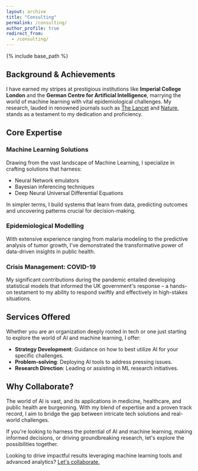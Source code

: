 ```yaml
---
layout: archive
title: "Consulting"
permalink: /consulting/
author_profile: true
redirect_from:
  - /consulting/
---
```


{% include base_path %}

## Background & Achievements
I have earned my stripes at prestigious institutions like **Imperial College London** and the **German Centre for Artificial Intelligence**, marrying the world of machine learning with vital epidemiological challenges. My research, lauded in renowned journals such as [The Lancet](https://doi.org/10.1016/S2468-2667(22)00337-1) and [Nature](https://doi.org/10.1038/s41467-023-39661-5), stands as a testament to my dedication and proficiency.

## Core Expertise

### Machine Learning Solutions
Drawing from the vast landscape of Machine Learning, I specialize in crafting solutions that harness:
- Neural Network emulators
- Bayesian inferencing techniques
- Deep Neural Universal Differential Equations

In simpler terms, I build systems that learn from data, predicting outcomes and uncovering patterns crucial for decision-making.

### Epidemiological Modelling
With extensive experience ranging from malaria modeling to the predictive analysis of tumor growth, I've demonstrated the transformative power of data-driven insights in public health.

### Crisis Management: COVID-19 
My significant contributions during the pandemic entailed developing statistical models that informed the UK government's response – a hands-on testament to my ability to respond swiftly and effectively in high-stakes situations.

## Services Offered

Whether you are an organization deeply rooted in tech or one just starting to explore the world of AI and machine learning, I offer:
- **Strategy Development**: Guidance on how to best utilize AI for your specific challenges.
- **Problem-solving**: Deploying AI tools to address pressing issues.
- **Research Direction**: Leading or assisting in ML research initiatives.

## Why Collaborate?

The world of AI is vast, and its applications in medicine, healthcare, and public health are burgeoning. With my blend of expertise and a proven track record, I aim to bridge the gap between intricate tech solutions and real-world challenges.

If you're looking to harness the potential of AI and machine learning, making informed decisions, or driving groundbreaking research, let's explore the possibilities together.

Looking to drive impactful results leveraging machine learning tools and advanced analytics? [Let's collaborate.](mailto:yasin.a.elmaci@gmail.com)